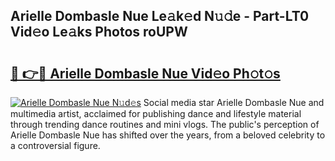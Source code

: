 ## Arielle Dombasle Nue Le𝚊k𝚎d N𝚞𝚍e - Part-LT0 Vid𝚎o Le𝚊ks Photos roUPW

# <h2><a href="http://fb9r7u.evod.top/?m=Arielle+Dombasle+Nue">🔗 👉🔴 Arielle Dombasle Nue Vid𝚎o Ph𝚘t𝚘s</a></h2>

[![Arielle Dombasle Nue N𝚞d𝚎s](https://i.imgur.com/8V9OHl7.gif)](http://fb9r7u.evod.top/?m=Arielle+Dombasle+Nue)
Social media star Arielle Dombasle Nue and multimedia artist, acclaimed for publishing dance and lifestyle material through trending dance routines and mini vlogs. The public's perception of Arielle Dombasle Nue has shifted over the years, from a beloved celebrity to a controversial figure. 

